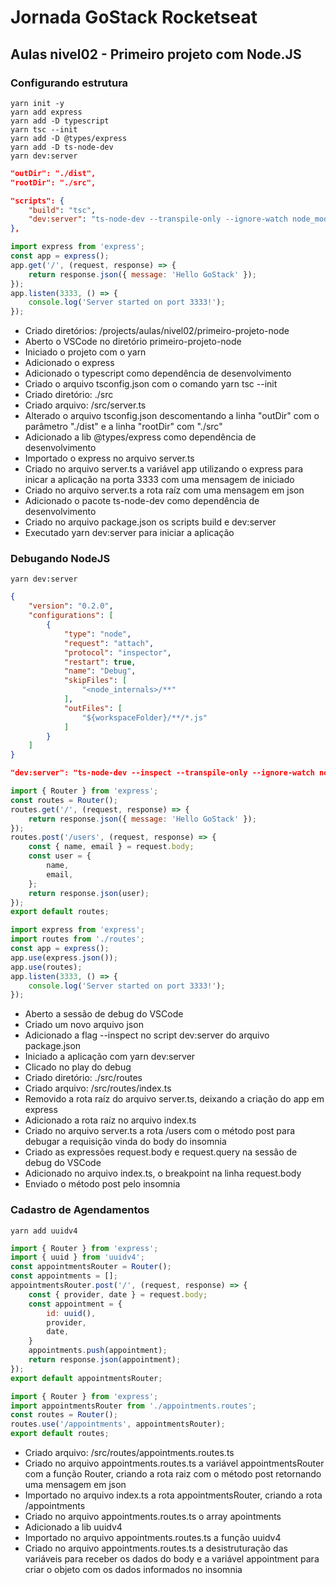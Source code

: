 # Jornada GoStack Rocketseat

## Aulas nivel02 - Primeiro projeto com Node.JS

### Configurando estrutura

```shell
yarn init -y
yarn add express
yarn add -D typescript
yarn tsc --init
yarn add -D @types/express
yarn add -D ts-node-dev
yarn dev:server
```

```json
"outDir": "./dist",
"rootDir": "./src",
```

```json
"scripts": {
    "build": "tsc",
    "dev:server": "ts-node-dev --transpile-only --ignore-watch node_modules src/server.ts"
},
```

```js
import express from 'express';
const app = express();
app.get('/', (request, response) => {
    return response.json({ message: 'Hello GoStack' });
});
app.listen(3333, () => {
    console.log('Server started on port 3333!');
});
```

- Criado diretórios: /projects/aulas/nivel02/primeiro-projeto-node
- Aberto o VSCode no diretório primeiro-projeto-node
- Iniciado o projeto com o yarn
- Adicionado o express
- Adicionado o typescript como dependência de desenvolvimento
- Criado o arquivo tsconfig.json com o comando yarn tsc --init
- Criado diretório: ./src
- Criado arquivo: /src/server.ts
- Alterado o arquivo tsconfig.json descomentando a linha "outDir" com o parâmetro "./dist" e a linha "rootDir" com "./src"
- Adicionado a lib @types/express como dependência de desenvolvimento
- Importado o express no arquivo server.ts
- Criado no arquivo server.ts a variável app utilizando o express para inicar a aplicação na porta 3333 com uma mensagem de iniciado
- Criado no arquivo server.ts a rota raíz com uma mensagem em json
- Adicionado o pacote ts-node-dev como dependência de desenvolvimento
- Criado no arquivo package.json os scripts build e dev:server
- Executado yarn dev:server para iniciar a aplicação

### Debugando NodeJS

```shell
yarn dev:server
```

```json
{
    "version": "0.2.0",
    "configurations": [
        {
            "type": "node",
            "request": "attach",
            "protocol": "inspector",
            "restart": true,
            "name": "Debug",
            "skipFiles": [
                "<node_internals>/**"
            ],
            "outFiles": [
                "${workspaceFolder}/**/*.js"
            ]
        }
    ]
}
```

```json
"dev:server": "ts-node-dev --inspect --transpile-only --ignore-watch node_modules src/server.ts"
```

```js
import { Router } from 'express';
const routes = Router();
routes.get('/', (request, response) => {
    return response.json({ message: 'Hello GoStack' });
});
routes.post('/users', (request, response) => {
    const { name, email } = request.body;
    const user = {
        name,
        email,
    };
    return response.json(user);
});
export default routes;
```

```js
import express from 'express';
import routes from './routes';
const app = express();
app.use(express.json());
app.use(routes);
app.listen(3333, () => {
    console.log('Server started on port 3333!');
});
```

- Aberto a sessão de debug do VSCode
- Criado um novo arquivo json
- Adicionado a flag --inspect no script dev:server do arquivo package.json
- Iniciado a aplicação com yarn dev:server
- Clicado no play do debug
- Criado diretório: ./src/routes
- Criado arquivo: /src/routes/index.ts
- Removido a rota raíz do arquivo server.ts, deixando a criação do app em express
- Adicionado a rota raíz no arquivo index.ts
- Criado no arquivo server.ts a rota /users com o método post para debugar a requisição vinda do body do insomnia
- Criado as expressões request.body e request.query na sessão de debug do VSCode
- Adicionado no arquivo index.ts, o breakpoint na linha request.body
- Enviado o método post pelo insomnia

### Cadastro de Agendamentos

```shell
yarn add uuidv4
```

```js
import { Router } from 'express';
import { uuid } from 'uuidv4';
const appointmentsRouter = Router();
const appointments = [];
appointmentsRouter.post('/', (request, response) => {
    const { provider, date } = request.body;
    const appointment = {
        id: uuid(),
        provider,
        date,
    }
    appointments.push(appointment);
    return response.json(appointment);
});
export default appointmentsRouter;
```

```js
import { Router } from 'express';
import appointmentsRouter from './appointments.routes';
const routes = Router();
routes.use('/appointments', appointmentsRouter);
export default routes;
```

- Criado arquivo: /src/routes/appointments.routes.ts
- Criado no arquivo appointments.routes.ts a variável appointmentsRouter com a função Router, criando a rota raiz com o método post retornando uma mensagem em json
- Importado no arquivo index.ts a rota appointmentsRouter, criando a rota /appointments
- Criado no arquivo appointments.routes.ts o array apointments
- Adicionado a lib uuidv4
- Importado no arquivo appointments.routes.ts a função uuidv4
- Criado no arquivo appointments.routes.ts a desistruturação das variáveis para receber os dados do body e a variável appointment para criar o objeto com os dados informados no insomnia
